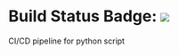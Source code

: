 # Build Status Badge: ![](https://github.com/nitinrajput1997/pythonscript_pipeline/actions/workflows/Pipeline/badge.svg)

CI/CD pipeline for python script


